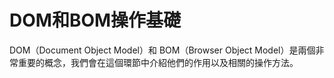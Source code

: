 # DOM和BOM操作基礎

DOM（Document Object Model）和 BOM（Browser Object Model）是兩個非常重要的概念，我們會在這個環節中介紹他們的作用以及相關的操作方法。
